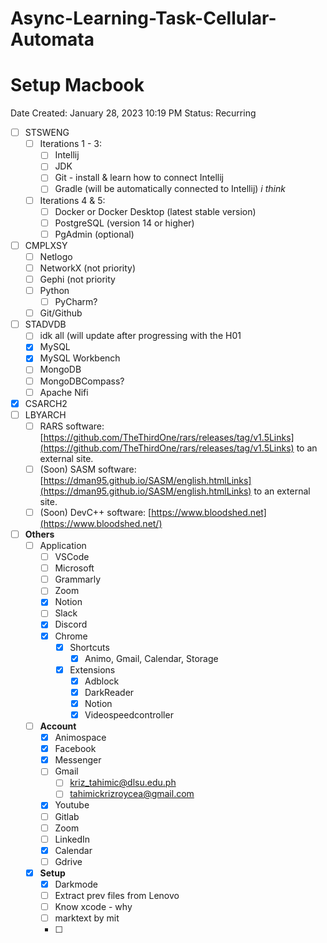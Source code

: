 # Async-Learning-Task-Cellular-Automata
# Setup Macbook

Date Created: January 28, 2023 10:19 PM
Status: Recurring

- [ ]  STSWENG
    - [ ]  Iterations 1 - 3:
        - [ ]  Intellij
        - [ ]  JDK
        - [ ]  Git - install & learn how to connect Intellij
        - [ ]  Gradle (will be automatically connected to Intellij) *i think*
    - [ ]  Iterations 4 & 5:
        - [ ]  Docker or Docker Desktop (latest stable version)
        - [ ]  PostgreSQL (version 14 or higher)
        - [ ]  PgAdmin (optional)
- [ ]  CMPLXSY
    - [ ]  Netlogo
    - [ ]  NetworkX (not priority)
    - [ ]  Gephi (not priority
    - [ ]  Python
        - [ ]  PyCharm?
    - [ ]  Git/Github
- [ ]  STADVDB
    - [ ]  idk all (will update after progressing with the H01
    - [x]  MySQL
    - [x]  MySQL Workbench
    - [ ]  MongoDB
    - [ ]  MongoDBCompass?
    - [ ]  Apache Nifi
- [x]  CSARCH2
- [ ]  LBYARCH
    - [ ]  RARS software: [https://github.com/TheThirdOne/rars/releases/tag/v1.5Links](https://github.com/TheThirdOne/rars/releases/tag/v1.5Links) to an external site.
    - [ ]  (Soon) SASM software: [https://dman95.github.io/SASM/english.htmlLinks](https://dman95.github.io/SASM/english.htmlLinks) to an external site.
    - [ ]  (Soon) DevC++ software: [https://www.bloodshed.net](https://www.bloodshed.net/)
- [ ]  **Others**
    - [ ]  Application
        - [ ]  VSCode
        - [ ]  Microsoft
        - [ ]  Grammarly
        - [ ]  Zoom
        - [x]  Notion
        - [ ]  Slack
        - [x]  Discord
        - [x]  Chrome
            - [x]  Shortcuts
                - [x]  Animo, Gmail, Calendar, Storage
            - [x]  Extensions
                - [x]  Adblock
                - [x]  DarkReader
                - [x]  Notion
                - [x]  Videospeedcontroller
    - [ ]  **Account**
        - [x]  Animospace
        - [x]  Facebook
        - [x]  Messenger
        - [ ]  Gmail
            - [ ]  kriz_tahimic@dlsu.edu.ph
            - [ ]  tahimickrizroycea@gmail.com
        - [x]  Youtube
        - [ ]  Gitlab
        - [ ]  Zoom
        - [ ]  LinkedIn
        - [x]  Calendar
        - [ ]  Gdrive
    - [x]  **Setup**
        - [x]  Darkmode
        - [ ]  Extract prev files from Lenovo
        - [ ]  Know xcode - why
        - [ ]  marktext by mit
        - [ ]
